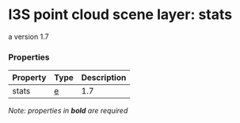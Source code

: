 # I3S point cloud scene layer: stats

a version 1.7

### Properties

| Property | Type | Description |
| --- | --- | --- |
| stats | [e](e.md) | 1.7 |

*Note: properties in **bold** are required*


